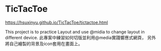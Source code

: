 # TicTacToe
https://hsuxinyu.github.io/TicTacToe/tictactoe.html

This project is to practice Layout and use @midia to change layout in different device.
此專案中練習如何切版並利用@media實踐響應式網頁，
另外將自己繪製的背景及icon套用在畫面上。
